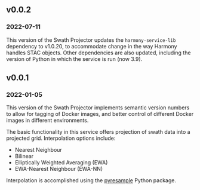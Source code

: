 ## v0.0.2
### 2022-07-11

This version of the Swath Projector updates the `harmony-service-lib`
dependency to v1.0.20, to accommodate change in the way Harmony handles STAC
objects. Other dependencies are also updated, including the version of Python
in which the service is run (now 3.9).

## v0.0.1
### 2022-01-05

This version of the Swath Projector implements semantic version numbers to
allow for tagging of Docker images, and better control of different Docker
images in different environments.

The basic functionality in this service offers projection of swath data into
a projected grid. Interpolation options include:

* Nearest Neighbour
* Bilinear
* Elliptically Weighted Averaging (EWA)
* EWA-Nearest Neighbour (EWA-NN)

Interpolation is accomplished using the [pyresample](https://pyresample.readthedocs.io/en/latest/)
Python package.
